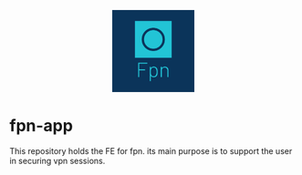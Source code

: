 <p align="center">
  <a href="https://github.com/fremiumvpn/fpn-app" target="_blank">
    <img alt="lambcycle" src="./assets/img/fpn.png" width="144">
  </a>
</p>

# fpn-app

This repository holds the FE for fpn. its main purpose is to support the user in securing vpn sessions.
